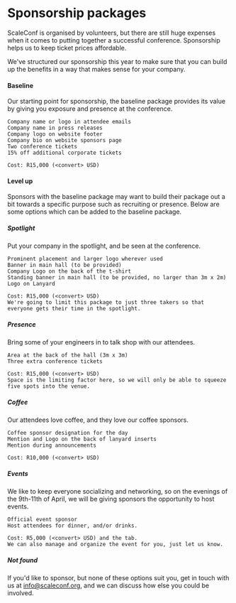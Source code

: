 # Sponsorship packages

ScaleConf is organised by volunteers, but there are still huge expenses when
it comes to putting together a successful conference. Sponsorship helps us to
keep ticket prices affordable.

We've structured our sponsorship this year to make sure that you can build
up the benefits in a way that makes sense for your company.

#### Baseline

Our starting point for sponsorship, the baseline package provides its value
by giving you exposure and presence at the conference.

    Company name or logo in attendee emails
    Company name in press releases
    Company logo on website footer
    Company bio on website sponsors page
    Two conference tickets
    15% off additional corporate tickets
    
    Cost: R15,000 (<convert> USD)

#### Level up

Sponsors with the baseline package may want to build their package out a bit
towards a specific purpose such as recruiting or presence. Below are some
options which can be added to the baseline package.

##### Spotlight

Put your company in the spotlight, and be seen at the conference.

    Prominent placement and larger logo wherever used
    Banner in main hall (to be provided)
    Company Logo on the back of the t-shirt
    Standing banner in main hall (to be provided, no larger than 3m x 2m)
    Logo on Lanyard
    
    Cost: R15,000 (<convert> USD)
    We're going to limit this package to just three takers so that
    everyone gets their time in the spotlight.

##### Presence
    
Bring some of your engineers in to talk shop with our attendees.

    Area at the back of the hall (3m x 3m)
    Three extra conference tickets
    
    Cost: R15,000 (<convert> USD)
    Space is the limiting factor here, so we will only be able to squeeze
    five spots into the venue.

##### Coffee

Our attendees love coffee, and they love our coffee sponsors.

    Coffee sponsor designation for the day
    Mention and Logo on the back of lanyard inserts
    Mention during announcements
    
    Cost: R10,000 (<convert> USD)

##### Events

We like to keep everyone socializing and networking, so on the evenings of the
9th-11th of April, we will be giving sponsors the opportunity to host events.

    Official event sponsor
    Host attendees for dinner, and/or drinks.
    
    Cost: R5,000 (<convert> USD) and the tab.
    We can also manage and organize the event for you, just let us know.

##### Not found

If you'd like to sponsor, but none of these options suit you, get in touch
with us at info@scaleconf.org, and we can discuss how else you could be
involved.

